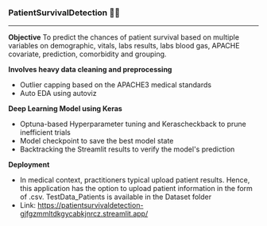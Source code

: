 ### PatientSurvivalDetection 🏥💊 ###
___

**Objective**
To predict the chances of patient survival based on multiple variables on demographic, vitals, labs results, labs blood gas, APACHE covariate, prediction, comorbidity and grouping.

**Involves heavy data cleaning and preprocessing**
- Outlier capping based on the APACHE3 medical standards
- Auto EDA using autoviz

**Deep Learning Model using Keras**
- Optuna-based Hyperparameter tuning and Kerascheckback to prune inefficient trials
- Model checkpoint to save the best model state
- Backtracking the Streamlit results to verify the model's prediction

**Deployment**
- In medical context, practitioners typical upload patient results. Hence, this application has the option to upload patient information in the form of .csv.
  TestData_Patients is available in the Dataset folder
- Link: https://patientsurvivaldetection-gjfgzmmltdkgycabkjnrcz.streamlit.app/
